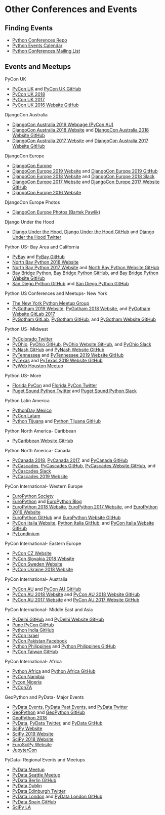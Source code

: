 # Other Conferences and Events

<!--
https://www.theinformation.com/tech-events | Most Valuable Tech Events — The Information

https://www.meetup.com/sfpython/ | San Francisco Python Meetup Group (San Francisco, CA) | Meetup
https://www.meetup.com/PyLadiesSF/events/258901277/ | Massages, Smoothies, and Projects Night | Meetup
https://www.meetup.com/Twitter-Engineering/events/past/ | Past Events | Twitter Engineering (San Francisco, CA) | Meetup
Kansas City, St. Louis

People
https://www.jonafato.com | Tips for Conference Sponsors | jonafato
https://github.com/joshsimmons?tab=repositories | joshsimmons (Josh Simmons) / Repositories
https://twitter.com/betswaliszewski | Betsy Waliszewski (@betswaliszewski) | Twitter
https://twitter.com/evildmp?lang=en | Daniele Procida (@evildmp) | Twitter

Ela
http://ela.community
http://elaconf.com
https://medium.com/@elaconf/elas-retirement-an-open-letter-6125321b4602 | Ela’s Retirement: An Open Letter – Ela Organizers – Medium
-->

## Finding Events

* [Python Conferences Repo](https://github.com/python-organizers/conferences)
* [Python Events Calendar](https://wiki.python.org/moin/PythonEventsCalendar)
* [Python Conferences Mailing List](https://mail.python.org/mailman/listinfo/conferences)

<!--
https://python-conferences.slack.com/messages/@slackbot/
https://python-confs-slack-invites.herokuapp.com/invite
-->

## Events and Meetups

PyCon UK
* [PyCon UK](http://uk.python.org) and [PyCon UK GitHub](https://github.com/PyconUK)
* [PyCon UK 2018](https://2018.pyconuk.org)
* [PyCon UK 2017](http://2017.pyconuk.org)
* [PyCon UK 2016 Website GitHub](https://github.com/PyconUK/2016.pyconuk.org)

DjangoCon Australia
* [DjangoCon Australia 2019 Webpage (PyCon AU)](https://2018.pycon-au.org/djangoconau)
* [DjangoCon Australia 2018 Website](http://2018.djangocon.com.au) and [DjangoCon Australia 2018 Website GitHub](https://github.com/djangocon/2018.djangocon.com.au)
* [DjangoCon Australia 2017 Website](http://2017.djangocon.com.au) and [DjangoCon Australia 2017 Website GitHub](https://github.com/djangocon/2017.djangocon.com.au)

<!--
Colophon Example
https://2018.pycon-au.org/colophon/ | PyCon AU 2018 | Colophon

https://github.com/glasnt/shirts | glasnt/shirts: Campaign for DjangoCon AU 5 years of shirts sale
-->

DjangoCon Europe
* [DjangoCon Europe](https://djangocon.eu)
* [DjangoCon Europe 2019 Website](https://2019.djangocon.eu) and [DjangoCon Europe 2019 GitHub](https://github.com/djangocon/2019.djangocon.eu)
* [DjangoCon Europe 2018 Website](https://2018.djangocon.eu) and [DjangoCon Europe 2018 Slack](https://djangoconeurope18.slack.com)
* [DjangoCon Europe 2017 Website](https://2017.djangocon.eu) and [DjangoCon Europe 2017 Website GitHub](https://github.com/djangocon/2017.djangocon.eu)
* [DjangoCon Europe 2016 Website](https://2016.djangocon.eu)

DjangoCon Europe Photos
* [DjangoCon Europe Photos (Bartek Pawlik)](https://www.flickr.com/photos/140681500@N07/albums)

<!--
https://github.com/rixx/djangocon-europe-18-blog | rixx/djangocon-europe-18-blog
https://www.djangoproject.com/weblog/2017/jul/02/djangocon-europe-2018-call-volunteers/

https://medium.com/@mxsash/the-deepest-secret-of-the-secret-society-of-the-stroopwafel-9d7cfca26c05 | The deepest secret of the Secret Society of the Stroopwafel
https://twitter.com/mxsash/status/1000387993012768768 | Sasha 🐿🦄🏳️‍🌈 on Twitter: "If you saw me at @DjangoConEurope with a little bag and a strange stamp, asking questions like “stroopwafel?” or “want to join the secret society?”, here’s what it’s all about: The deepest secret of the Secret Society of the Stroopwafel: https://t.co/SnKWM92OHa #djangocon"
https://twitter.com/stroopwafelsoc | Scrt Stroopwafel soc (@stroopwafelsoc) | Twitter
-->

Django Under the Hood
* [Django Under the Hood](https://www.djangounderthehood.com), [Django Under the Hood GitHub](https://github.com/djangounderthehood) and [Django Under the Hood Twitter](https://twitter.com/DjangoUnderHood)

Python US- Bay Area and California
* [PyBay](https://pybay.com) and [PyBay GitHub](https://github.com/pybay)
* [North Bay Python 2018 Website](https://2018.northbaypython.org)
* [North Bay Python 2017 Website](https://2017.northbaypython.org) and [North Bay Python Website GitHub](https://github.com/northbaypython/website)
* [Bay Bridge Python](http://baybridgepython.org), [Bay Bridge Python GitHub](https://github.com/baybridgepython), and [Bay Bridge Python Website GitHub](https://github.com/baybridgepython/baybridgepython.org)
* [San Diego Python GitHub](http://www.pythonsd.org) and [San Diego Python GitHub](https://github.com/pythonsd)

<!--
https://medium.com/pybay/diversity-ac2728e384c2 | Diversity and Inclusion – PyBay2018 – Medium
-->

Python US Conferences and Meetups- New York
* [The New York Python Meetup Group](https://www.meetup.com/nycpython)
* [PyGotham 2019 Website](https://2019.pygotham.org), [PyGotham 2018 Website](https://2018.pygotham.org), and [PyGotham Website GitLab 2017](https://gitlab.com/pygotham/2017)
* [PyGotham GitLab](https://gitlab.com/pygotham), [PyGotham GitHub](https://github.com/PyGotham), and [PyGotham Website GitHub](https://github.com/PyGotham/pygotham) 

Python US- Midwest
* [PyColorado Twitter](https://twitter.com/pycolorado)
* [PyOhio](www.pyohio.org), [PyOhio GitHub](https://github.com/pyohio), [PyOhio Website GitHub](https://github.com/pyohio/pyohio-website), and [PyOhio Slack](https://slack.pyohio.org)
* [PyNash GitHub](https://github.com/pynashorg) and [PyNash Website GitHub](https://github.com/pynashorg/pynashorg.github.com)
* [PyTennessee](https://www.pytennessee.org) and [PyTennessee 2019 Website GitHub](https://github.com/pytennessee/pytn-2019)
* [PyTexas](https://www.pytexas.org) and [PyTexas 2019 Website GitHub](https://github.com/pytexas/PyTexas2019 )
* [PyWeb Houston Meetup](https://www.meetup.com/python-web-houston)

Python US- More
* [Florida PyCon](http://flpy.org) and [Florida PyCon Twitter](https://twitter.com/flpycon)
* [Puget Sound Python Twitter](https://twitter.com/ps_python) and [Puget Sound Python Slack](http://pugetsoundpython-slack.herokuapp.com)

Python Latin America
* [PythonDay Mexico](http://pythonday.mx)
* [PyCon Latam](https://www.pylatam.org)
* [Python Tijuana](https://pythontijuana.com/) and [Python Tijuana GitHub](https://github.com/PythonTijuana)

<!--
https://www.python.org/events/python-events/751/ | PyCon Argentina | Python.org
http://cucea.udg.mx/python-day-2018-live | PYTHON DAY 2018 LIVE | University administrative center of economic sciences
http://mxmicodigo.com/noticias/ver/57 | mxmicodigo.com/noticias/ver/57
-->

Python North America- Caribbean
* [PyCaribbean Website GitHub](https://github.com/pycaribbean/pycaribbean.github.io)

Python North America- Canada
* [PyCanada 2018](https://2018.pycon.ca), [PyCanada 2017](https://2017.pycon.ca), and [PyCanada GitHub](https://github.com/pyconca)
* [PyCascades](https://www.pycascades.com), [PyCascades GitHub](https://github.com/pycascades), [PyCascades Website GitHub](https://github.com/pycascades/www.pycascades.com), and [PyCascades Slack](http://pycascades-slack.herokuapp.com)
* [PyCascades 2019 Website](https://2019.pycascades.com)

<!--
https://mariatta.ca/pycascades-countdown/ | PyCascades Countdown
-->

PyCon International- Western Europe
* [EuroPython Society](http://www.europython-society.org)
* [EuroPython](https://europython.eu) and [EuroPython Blog](https://blog.europython.eu)
* [EuroPython 2018 Website](https://ep2018.europython.eu), [EuroPython 2017 Website](https://ep2017.europython.eu), and [EuroPython 2016 Website](https://ep2016.europython.eu)
* [EuroPython GitHub](https://github.com/EuroPython) and [EuroPython Website GitHub](https://github.com/EuroPython/epcon) 
* [PyCon Italia Website](https://www.pycon.it), [Python Italia GitHub](https://github.com/pythonitalia), and [PyCon Italia Website GitHub](https://github.com/pythonitalia/pycon_site)
* [PyLondinium](https://pylondinium.org)

PyCon International- Eastern Europe
* [PyCon CZ Website](https://cz.pycon.org)
* [PyCon Slovakia 2018 Website](https://2018.pycon.sk/sk)
* [PyCon Sweden Website](http://www.pycon.se)
* [PyCon Ukraine 2018 Website](https://2018.uapycon.org)

<!--
https://www.meetup.com/LondonPython/ | London Python (London, United Kingdom) | Meetup
https://www.eventbrite.co.uk/e/djugl-django-user-group-london-tickets-39048331611 | DJUGL - Django User Group London Tickets, Tue, 21 Nov 2017 at 19:00 | Eventbrite
-->

PyCon International- Australia
* [PyCon AU](https://pycon-au.org) and [PyCon AU GitHub](https://github.com/pyconau)
* [PyCon AU 2018 Website](http://2018.pycon-au.org) and [PyCon AU 2018 Website GitHub](https://github.com/pyconau/2018.pycon-au.org)
* [PyCon AU 2017 Website](https://2017.pycon-au.org) and [PyCon AU 2017 Website GitHub](https://github.com/pyconau2017)

<!--
https://github.com/glasnt/pyconau-test
-->

PyCon International- Middle East and Asia
* [PyDelhi GitHub](https://github.com/pydelhi) and [PyDelhi Website GitHub](https://github.com/pydelhi/conference)
* [Pune PyCon GitHub](https://github.com/PyConPune/pune.pycon.org)
* [Python India GitHub](https://github.com/pythonindia)
* [PyCon Israel](http://il.pycon.org)
* [PyCon Pakistan Facebook](https://www.facebook.com/PyConPakistan)
* [Python Philippines](https://pycon.python.ph) and [Python Philippines GitHub](https://github.com/pythonph)
* [PyCon Taiwan GitHub](https://github.com/pycontw)

PyCon International- Africa
* [Python Africa](https://africa.python.org) and [Python Africa GitHub](https://github.com/pythonafrica/pycon-africa-website)
* [PyCon Namibia](https://na.pycon.org)
* [Pycon Nigeria](https://pycon.ng)
* [PyConZA](https://za.pycon.org)

GeoPython and PyData- Major Events
* [PyData Events](https://pydata.org/events.html), [PyData Past Events](https://pydata.org/past-events.html), and [PyData Twitter](https://twitter.com/pydata)
* [GeoPython](http://www.geopython.net) and [GeoPython GitHub](https://github.com/geopython)
* [GeoPython 2018](http://2018.geopython.net)
* [PyData](http://pydata.org), [PyData Twitter](https://twitter.com/PyData), and [PyData GitHub](https://github.com/pydata)
* [SciPy Website](https://conference.scipy.org)
* [SciPy 2019 Website](https://www.scipy2019.scipy.org)
* [SciPy 2018 Website](https://scipy2018.scipy.org)
* [EuroSciPy Website](https://www.euroscipy.org)
* [JupyterCon](https://conferences.oreilly.com/jupyter)

PyData- Regional Events and Meetups
* [PyData Meetup](https://www.meetup.com/pro/pydata)
* [PyData Seattle Meetup](https://www.meetup.com/pydata_seattle)
* [PyData Berlin GitHub](https://github.com/pydataberlin)
* [PyData Dublin](https://pydatadublin.github.io)
* [PyData Edinburgh Twitter](https://twitter.com/PyDataEdinburgh)
* [PyData London](http://london.pydata.org) and [PyData London GitHub](https://github.com/PyDataLondon)
* [PyData Spain GitHub](https://github.com/python-spain)
* [SciPy LA](https://conf.scipyla.org)

<!--
https://github.com/pydata/conf_site
https://pydata.org/london2018
https://docs.google.com/forms/d/e/1FAIpQLSefj325nEwZSArxzEq3BOJdE6L3weMsBZJSDUS_61T7w3t3hw/viewform | SciPy 2018 Program Committee Interest Form
-->
